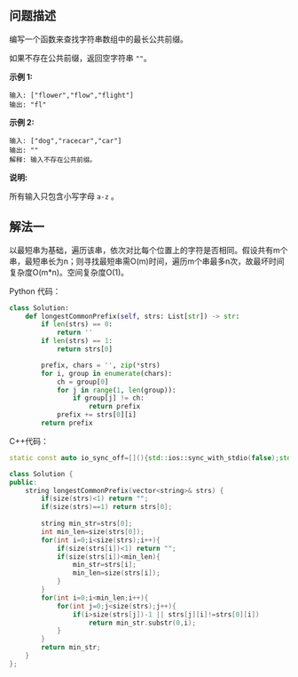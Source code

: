 ## 问题描述

编写一个函数来查找字符串数组中的最长公共前缀。

如果不存在公共前缀，返回空字符串 `""`。

**示例 1:**

```
输入: ["flower","flow","flight"]
输出: "fl"
```

**示例 2:**

```
输入: ["dog","racecar","car"]
输出: ""
解释: 输入不存在公共前缀。
```

**说明:**

所有输入只包含小写字母 `a-z` 。

## 解法一

以最短串为基础，遍历该串，依次对比每个位置上的字符是否相同。假设共有m个串，最短串长为n；则寻找最短串需O(m)时间，遍历m个串最多n次，故最坏时间复杂度O(m*n)。空间复杂度O(1)。

Python 代码：

```python
class Solution:
    def longestCommonPrefix(self, strs: List[str]) -> str:
        if len(strs) == 0:
            return ''
        if len(strs) == 1:
            return strs[0]

        prefix, chars = '', zip(*strs)
        for i, group in enumerate(chars):
            ch = group[0]
            for j in range(1, len(group)):
                if group[j] != ch:
                    return prefix
            prefix += strs[0][i]
        return prefix       
```

C++代码：

```c++
static const auto io_sync_off=[](){std::ios::sync_with_stdio(false);std::cin.tie(nullptr);return nullptr;}();

class Solution {
public:
    string longestCommonPrefix(vector<string>& strs) {
        if(size(strs)<1) return "";
        if(size(strs)==1) return strs[0];
        
        string min_str=strs[0];
        int min_len=size(strs[0]);
        for(int i=0;i<size(strs);i++){
            if(size(strs[i])<1) return "";
            if(size(strs[i])<min_len){
                min_str=strs[i];
                min_len=size(strs[i]);
            }       
        }
        for(int i=0;i<min_len;i++){
            for(int j=0;j<size(strs);j++){
                if(i>size(strs[j])-1 || strs[j][i]!=strs[0][i])
                    return min_str.substr(0,i);
            }            
        }
        return min_str;
    }
};
```

